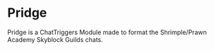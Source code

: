 # Pridge
Pridge is a ChatTriggers Module made to format the Shrimple/Prawn Academy Skyblock Guilds chats.